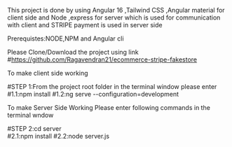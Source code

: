 This project is done by using Angular 16 ,Tailwind CSS ,Angular material for client side and
Node ,express for server which is used for communication with client and STRIPE payment is used in server side 

Prerequistes:NODE,NPM and Angular cli 

Please Clone/Download the project using link 
#https://github.com/Ragavendran21/ecommerce-stripe-fakestore

To make client side working

#STEP 1:From the project root folder in the terminal window please enter 
  #1.1:npm install 
  #1.2:ng serve --configuration=development

To make Server  Side Working Please enter following commands in the terminal wndow
 
 #STEP 2:cd server<br/>
  #2.1:npm install
  #2.2:node server.js
